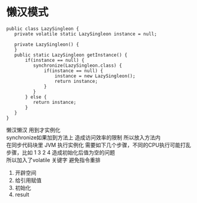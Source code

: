 # 懒汉模式
```jav
public class LazySingleon {
   private volatile static LazySingleon instance = null;
   
   private LazySingleon() {
   }
   public static LazySingleon getInstance() {
       if(instance == null) {
          synchronize(LazySingleon.class) {
              if(instance == null) {
                  instance = new LazySingleon();
                  return instance;
              }
          }
       } else {
          return instance;
       }
   }
}
```
懒汉懒汉  用到才实例化    
synchronize如果加到方法上  造成访问效率的限制  所以放入方法内  
在同步代码块里 JVM 执行实例化 需要如下几个步骤，不同的CPU执行可能打乱步骤，比如 1 3 2 4  造成初始化后值为空的问题  
所以加入了volatile 关键字  避免指令重排  
1. 开辟空间  
2. 给引用赋值  
3. 初始化  
4. result  
